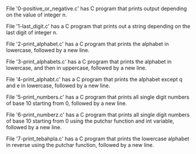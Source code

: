 File '0-positive_or_negative.c' has C program that prints output depending on the value of integer n.

File '1-last_digit.c' has a C program that prints out a string depending on the last digit of integer n.

File '2-print_alphabet.c' has a C program that prints the alphabet in lowercase, followed by a new line.

File '3-print_alphabets.c' has a C program that prints the alphabet in lowercase, and then in uppercase, followed by a new line.

File '4-print_alphabt.c' has a C program that prints the alphabet except q and e in lowercase, followed by a new line.

File '5-print_numbers.c' has a C program that prints all single digit numbers of base 10 starting from 0, followed by a new line.

File '6-print_numberz.c' has a C program that prints all single digit numbers of base 10 starting from 0 using the putchsr function and int variable, followed by a new line.

File '7-print_tebahpla.c' has a C program that prints the lowercase alphabet in reverse using the putchar function, followed by a new line.
